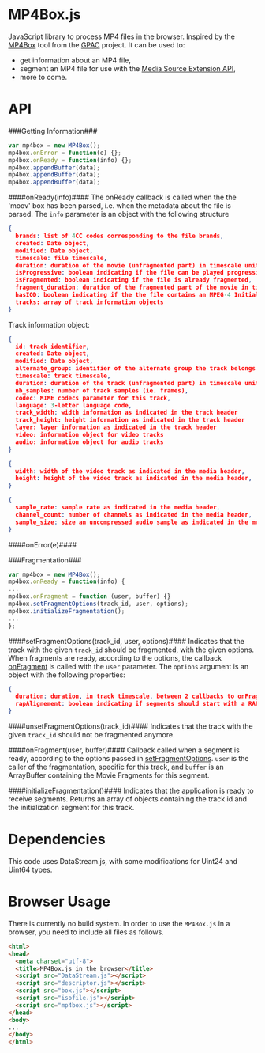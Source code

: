 MP4Box.js
======

JavaScript library to process MP4 files in the browser. Inspired by the [MP4Box](http://gpac.wp.mines-telecom.fr/mp4box/) tool from the [GPAC](http://gpac.wp.mines-telecom.fr) project. It can be used to:
- get information about an MP4 file, 
- segment an MP4 file for use with the [Media Source Extension API](https://dvcs.w3.org/hg/html-media/raw-file/tip/media-source/media-source.html),
- more to come.

API
===

###Getting Information###
```javascript
var mp4box = new MP4Box();
mp4box.onError = function(e) {};
mp4box.onReady = function(info) {};
mp4box.appendBuffer(data);
mp4box.appendBuffer(data);
mp4box.appendBuffer(data);
```

####onReady(info)####
The onReady callback is called when the the 'moov' box has been parsed, i.e. when the metadata about the file is parsed. The `info` parameter is an object with the following structure
```json
{
  brands: list of 4CC codes corresponding to the file brands,
  created: Date object,
  modified: Date object,
  timescale: file timescale,
  duration: duration of the movie (unfragmented part) in timescale units,
  isProgressive: boolean indicating if the file can be played progressively,
  isFragmented: boolean indicating if the file is already fragmented,
  fragment_duration: duration of the fragmented part of the movie in timescale units,
  hasIOD: boolean indicating if the the file contains an MPEG-4 Initial Object Descriptor
  tracks: array of track information objects
}
```

Track information object:
```json
{
  id: track identifier,
  created: Date object,
  modified: Date object,
  alternate_group: identifier of the alternate group the track belongs to,
  timescale: track timescale,
  duration: duration of the track (unfragmented part) in timescale units,
  nb_samples: number of track samples (ie. frames),
  codec: MIME codecs parameter for this track,
  language: 3-letter language code,
  track_width: width information as indicated in the track header
  track_height: height information as indicated in the track header
  layer: layer information as indicated in the track header
  video: information object for video tracks
  audio: information object for audio tracks
}
```

```json
{
  width: width of the video track as indicated in the media header,
  height: height of the video track as indicated in the media header,
}
```

```json
{
  sample_rate: sample rate as indicated in the media header,
  channel_count: number of channels as indicated in the media header,
  sample_size: size an uncompressed audio sample as indicated in the media header,
}
```


####onError(e)####


###Fragmentation###

```javascript
var mp4box = new MP4Box();
mp4box.onReady = function(info) {
...
mp4box.onFragment = function (user, buffer) {}
mp4box.setFragmentOptions(track_id, user, options);
mp4box.initializeFragmentation();
...
};
```

####setFragmentOptions(track_id, user, options)####
Indicates that the track with the given `track_id` should be fragmented, with the given options. When fragments are ready, according to the options, the callback [onFragment](#onFragment) is called with the `user` parameter. The `options` argument is an object with the following properties:
 
```json
{
  duration: duration, in track timescale, between 2 callbacks to onFragment. If not enough data is received to form a segment, received samples are kept (default is 100 ms).
  rapAlignement: boolean indicating if segments should start with a RAP (default: true)
}
```

####unsetFragmentOptions(track_id)####
Indicates that the track with the given `track_id` should not be fragmented anymore.

####onFragment(user, buffer)####
Callback called when a segment is ready, according to the options passed in [setFragmentOptions](#setFragmentOptions). `user` is the caller of the fragmentation, specific for this track, and `buffer` is an ArrayBuffer containing the Movie Fragments for this segment.

####initializeFragmentation()####
Indicates that the application is ready to receive segments. Returns an array of objects containing the track id and the initialization segment for this track.

Dependencies
=======
This code uses DataStream.js, with some modifications for Uint24 and Uint64 types.

Browser Usage
=======

There is currently no build system. In order to use the `MP4Box.js` in a browser, you need to include all files as follows.

```html
<html>
<head>
  <meta charset="utf-8">
  <title>MP4Box.js in the browser</title>
  <script src="DataStream.js"></script>
  <script src="descriptor.js"></script>
  <script src="box.js"></script>
  <script src="isofile.js"></script>
  <script src="mp4box.js"></script>
</head>
<body>
...
</body>
</html>
```

